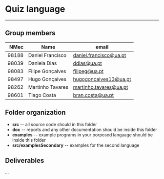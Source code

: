 # Quiz language

-----

## Group members

| NMec | Name | email |
|--:|---|---|
| 98188 | Daniel Francisco | daniel.francisco@ua.pt |
| 98039 | Daniela Dias | ddias@ua.pt |
| 98083 | Filipe Gonçalves | filipeg@ua.pt |
| 98497 | Hugo Gonçalves | hugogoncalves13@ua.pt |
| 98262 | Martinho Tavares | martinho.tavares@ua.pt |
| 98601 | Tiago Costa | bran.costa@ua.pt |

## Folder organization

- **src** -- all source code should in this folder
- **doc** -- reports and any other documentation should be inside this folder
- **examples** -- example programs in your porposed language should be inside this folder
- **src/examplesSecondary** -- examples for the second language

## Deliverables

...


